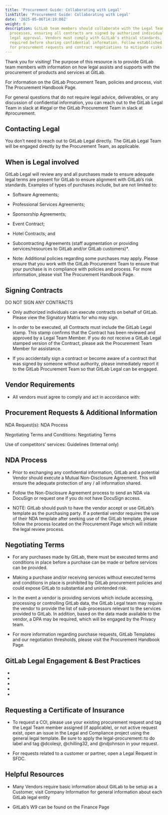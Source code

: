 ```yaml
---
title: 'Procurement Guide: Collaborating with Legal'
linkTitle: 'Procurement Guide: Collaborating with Legal'
date: '2025-05-06T14:19:00Z'
weight: 0
description: GitLab team members should collaborate with the Legal Team for procurement
  processes, ensuring all contracts are signed by authorized individuals and include
  legal approval. Vendors must comply with GitLab's ethical standards, and NDAs are
  required before sharing confidential information. Follow established procedures
  for procurement requests and contract negotiations to mitigate risks.
---
```



<!-- Unsupported block type: image -->

Thank you for visiting! The purpose of this resource is to provide GitLab team members with information on how legal assists and supports with the procurement of products and services at GitLab.

For information on the GitLab Procurement Team, policies and process, visit The Procurement Handbook Page.

For general questions that do not require legal advice, deliverables, or any discussion of confidential information, you can reach out to the GitLab Legal Team in slack at #legal or the GitLab Procurement Team in slack at #procurement.

## Contacting Legal

You don’t need to reach out to GitLab Legal directly. The GitLab Legal Team will be engaged directly by the Procurement Team, as applicable.

## When is Legal involved

GitLab Legal will review any and all purchases made to ensure adequate legal terms are present for GitLab to ensure alignment with GitLab’s risk standards. Examples of types of purchases include, but are not limited to:

- Software Agreements;

- Professional Services Agreements;

- Sponsorship Agreements;

- Event Contract;

- Hotel Contracts; and

- Subcontracting Agreements (staff augmentation or providing services/resources to GitLab and/or GitLab customers)*.

- Note: Additional policies regarding some purchases may apply. Please ensure that you work with the GitLab Procurement Team to ensure that your purchase is in compliance with policies and process. For more information, please visit The Procurement Handbook Page.

## Signing Contracts

DO NOT SIGN ANY CONTRACTS

- Only authorized individuals can execute contracts on behalf of GitLab. Please view the Signatory Matrix for who may sign.

- In order to be executed, all Contracts must include the GitLab Legal stamp. This stamp confirms that the Contract has been reviewed and approved by a Legal Team Member. If you do not receive a GitLab Legal stamped version of the Contract, please ask the Procurement Team Member for assistance.

- If you accidentally sign a contract or become aware of a contract that was signed by someone without authority, please immediately report it to the GitLab Procurement Team so that GitLab Legal can be engaged.

## Vendor Requirements

- All vendors must agree to comply and act in accordance with: 

## Procurement Requests & Additional Information

NDA Request(s): NDA Process

Negotiating Terms and Conditions: Negotiating Terms

Use of competitors’ services: Guidelines (Internal only)

## NDA Process

- Prior to exchanging any confidential information, GitLab and a potential Vendor should execute a Mutual Non-Disclosure Agreement. This will ensure the adequate protection of any / all information shared.

- Follow the Non-Disclosure Agreement process to send an NDA via DocuSign or request one if you do not have DocuSign access.

- NOTE: GitLab should push to have the vendor accept or use GitLab’s template as the purchasing party. If a potential vendor requires the use of their NDA template after seeking use of the GitLab template, please follow the process located on the Procurement Page which will initiate the legal review process.

## Negotiating Terms

- For any purchases made by GitLab, there must be executed terms and conditions in place before a purchase can be made or before services can be provided.

- Making a purchase and/or receiving services without executed terms and conditions in place is prohibited by GitLab procurement policies and could expose GitLab to substantial and unintended risk.

- In the event a vendor is providing services which include accessing, processing or controlling GitLab data, the GitLab Legal team may require the vendor to provide the list of sub-processors relevant to the services provided to GitLab. In addition, based on the data made available to the vendor, a DPA may be required, which will be engaged by the Privacy team.

- For more information regarding purchase requests, GitLab Templates and our negotiation thresholds, please visit the Procurement Handbook Page.

## GitLab Legal Engagement & Best Practices

- 

- 

-  

- 

- 

## Requesting a Certificate of Insurance

- To request a COI, please use your existing procurement request and tag the Legal Team member assigned (if applicable), or not active request exist, open an issue in the Legal and Compliance project using the general legal template. Be sure to apply the legal-procurement::to do label and tag @dcolesjr, @chilling32, and @ndjohnson in your request.

- For requests related to a customer or partner, open a Legal Request in SFDC.

## Helpful Resources

- Many Vendors require basic information about GitLab to be setup as a Customer, visit Company Information for general information about each GitLab legal entity

- GitLab’s W9 can be found on the Finance Page